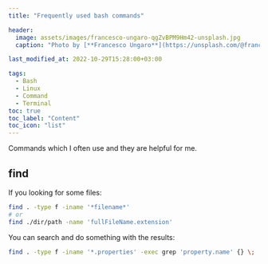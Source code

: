 ```yaml
---
title: "Frequently used bash commands"

header:
  image: assets/images/francesco-ungaro-qgZvBPM9Hm42-unsplash.jpg
  caption: "Photo by [**Francesco Ungaro**](https://unsplash.com/@francesco_ungaro) on [unsplash](https://unsplash.com/photos/qgZvBPM9Hm4)"

last_modified_at: 2022-10-29T15:28:00+03:00

tags:
  - Bash
  - Linux
  - Command
  - Terminal
toc: true
toc_label: "Content"
toc_icon: "list"
---
```

Commands which I often use and they are helpful for me.

## find

If you looking for some files:
```bash
find . -type f -iname '*filename*'
# or
find ./dir/path -name 'fullFileName.extension'
```
You can search and do something with the results:
```bash
find . -type f -iname '*.properties' -exec grep 'property.name' {} \;
```
